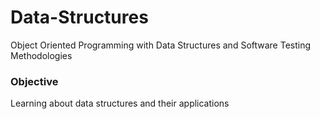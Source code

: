 # Data-Structures
Object Oriented Programming with Data Structures and Software Testing Methodologies

### Objective
Learning about data structures and their applications
